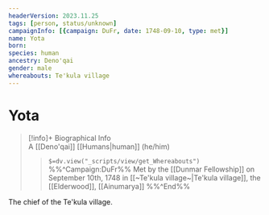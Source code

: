 ```yaml
---
headerVersion: 2023.11.25
tags: [person, status/unknown]
campaignInfo: [{campaign: DuFr, date: 1748-09-10, type: met}]
name: Yota
born:
species: human
ancestry: Deno'qai
gender: male
whereabouts: Te'kula village
---
```

# Yota
>[!info]+ Biographical Info  
> A [[Deno'qai]] [[Humans|human]] (he/him)  
>> `$=dv.view("_scripts/view/get_Whereabouts")`  
>> %%^Campaign:DuFr%% Met by the [[Dunmar Fellowship]] on September 10th, 1748 in [[~Te'kula village~|Te'kula village]], the [[Elderwood]], [[Ainumarya]] %%^End%%

The chief of the Te'kula village.